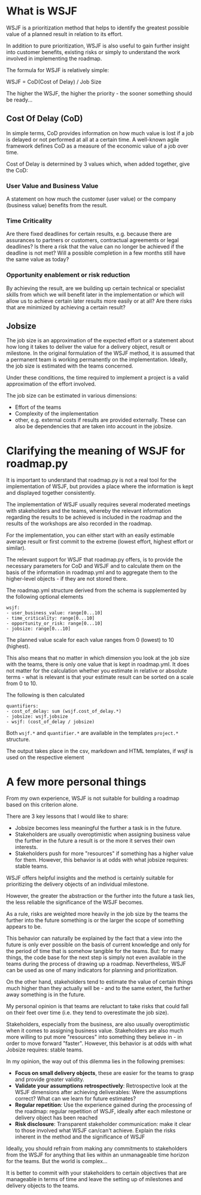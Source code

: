 # What is WSJF

WSJF is a prioritization method that helps to identify the greatest possible value of a planned result in relation to its effort.

In addition to pure prioritization, WSJF is also useful to gain further insight into customer benefits, existing risks or simply to understand the work involved in implementing the roadmap.

The formula for WSJF is relatively simple:

WSJF = CoD(Cost of Delay) / Job Size

The higher the WSJF, the higher the priority - the sooner something should be ready...

## Cost Of Delay (CoD)

In simple terms, CoD provides information on how much value is lost if a job is delayed or not performed at all at a certain time. 
A well-known agile framework defines CoD as a measure of the economic value of a job over time.

Cost of Delay is determined by 3 values which, when added together, give the CoD:

### User Value and Business Value

A statement on how much the customer (user value) or the company (business value) benefits from the result.

### Time Criticality

Are there fixed deadlines for certain results, e.g. because there are assurances to partners or customers, contractual agreements or legal deadlines? Is there a risk that the value can no longer be achieved if the deadline is not met?
Will a possible completion in a few months still have the same value as today?

### Opportunity enablement or risk reduction

By achieving the result, are we building up certain technical or specialist skills from which we will benefit later in the implementation or which will allow us to achieve certain later results more easily or at all?
Are there risks that are minimized by achieving a certain result?

## Jobsize

The job size is an approximation of the expected effort or a statement about how long it takes to deliver the value for a delivery object, result or milestone.
In the original formulation of the WSJF method, it is assumed that a permanent team is working permanently on the implementation. Ideally, the job size is estimated with the teams concerned.

Under these conditions, the time required to implement a project is a valid approximation of the effort involved.

The job size can be estimated in various dimensions:
- Effort of the teams
- Complexity of the implementation
- other, e.g. external costs if results are provided externally. These can also be dependencies that are taken into account in the jobsize.

# Clarifying the meaning of WSJF for roadmap.py

It is important to understand that roadmap.py is not a real tool for the implementation of WSJF, but provides a place where the information is kept and displayed together consistently.

The implementation of WSJF usually requires several moderated meetings with stakeholders and the teams, whereby the relevant information regarding the results to be achieved is included in the roadmap and the results of the workshops are also recorded in the roadmap.

For the implementation, you can either start with an easily estimable average result or first commit to the extreme (lowest effort, highest effort or similar).

The relevant support for WSJF that roadmap.py offers, is to provide the necessary parameters for CoD and WSJF and to calculate them on the basis of the information in roadmap.yml and to aggregate them to the higher-level objects - if they are not stored there.

The roadmap.yml structure derived from the schema is supplemented by the following optional elements

```
wsjf:
- user_business_value: range[0...10]
- time_criticality: range[0...10]
- opportunity_or_risk: range[0...10]
- jobsize: range[0...10]
```

The planned value scale for each value ranges from 0 (lowest) to 10 (highest).

This also means that no matter in which dimension you look at the job size with the teams, there is only one value that is kept in roadmap.yml. It does not matter for the calculation whether you estimate in relative or absolute terms - what is relevant is that your estimate result can be sorted on a scale from 0 to 10.

The following is then calculated

```
quantifiers:
- cost_of_delay: sum (wsjf.cost_of_delay.*)
- jobsize: wsjf.jobsize
- wsjf: (cost_of_delay / jobsize)
```

Both ```wsjf.*``` and ```quantifier.*``` are available in the templates ```project.*``` structure.

The output takes place in the csv, markdown and HTML templates, if wsjf is used on the respective element

# A few more personal things

From my own experience, WSJF is not suitable for building a roadmap based on this criterion alone. 

There are 3 key lessons that I would like to share:
- Jobsize becomes less meaningful the further a task is in the future.
- Stakeholders are usually overoptimistic when assigning business value the further in the future a result is or the more it serves their own interests.
- Stakeholders push for more "resources" if something has a higher value for them. However, this behavior is at odds with what jobsize requires: stable teams.

WSJF offers helpful insights and the method is certainly suitable for prioritizing the delivery objects of an individual milestone. 

However, the greater the abstraction or the further into the future a task lies, the less reliable the significance of the WSJF becomes.

As a rule, risks are weighted more heavily in the job size by the teams the further into the future something is or the larger the scope of something appears to be. 

This behavior can naturally be explained by the fact that a view into the future is only ever possible on the basis of current knowledge and only for the period of time that is somehow tangible for the teams. 
But: for many things, the code base for the next step is simply not even available in the teams during the process of drawing up a roadmap. Nevertheless, WSJF can be used as one of many indicators for planning and prioritization.

On the other hand, stakeholders tend to estimate the value of certain things much higher than they actually will be - and to the same extent, the further away something is in the future.

My personal opinion is that teams are reluctant to take risks that could fall on their feet over time (i.e. they tend to overestimate the job size). 

Stakeholders, especially from the business, are also usually overoptimistic when it comes to assigning business value.
Stakeholders are also much more willing to put more "resources" into something they believe in - in order to move forward "faster". However, this behavior is at odds with what Jobsize requires: stable teams.

In my opinion, the way out of this dilemma lies in the following premises:
- **Focus on small delivery objects**, these are easier for the teams to grasp and provide greater validity.
- **Validate your assumptions retrospectively**: Retrospective look at the WSJF dimensions after achieving deliverables: Were the assumptions correct? What can we learn for future estimates? 
- **Regular repetition**: Use the experience gained during the processing of the roadmap: regular repetition of WSJF, ideally after each milestone or delivery object has been reached
- **Risk disclosure**: Transparent stakeholder communication: make it clear to those involved what WSJF can/can't achieve. Explain the risks inherent in the method and the significance of WSJF 

Ideally, you should refrain from making any commitments to stakeholders from the WSJF for anything that lies within an unmanageable time horizon for the teams. But the world is complex...

It is better to commit with your stakeholders to certain objectives that are manageable in terms of time and leave the setting up of milestones and delivery objects to the teams.